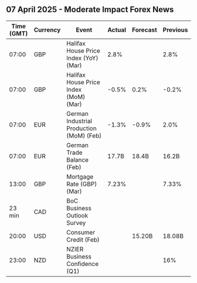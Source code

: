 ## 07 April 2025 - Moderate Impact Forex News

| Time (GMT) | Currency | Event | Actual | Forecast | Previous |
|------|----------|-------|--------|----------|----------|
| 07:00 | GBP | Halifax House Price Index (YoY) (Mar) | 2.8% |  | 2.8% |
| 07:00 | GBP | Halifax House Price Index (MoM) (Mar) | -0.5% | 0.2% | -0.2% |
| 07:00 | EUR | German Industrial Production (MoM) (Feb) | -1.3% | -0.9% | 2.0% |
| 07:00 | EUR | German Trade Balance (Feb) | 17.7B | 18.4B | 16.2B |
| 13:00 | GBP | Mortgage Rate (GBP) (Mar) | 7.23% |  | 7.33% |
| 23 min | CAD | BoC Business Outlook Survey |  |  |  |
| 20:00 | USD | Consumer Credit (Feb) |  | 15.20B | 18.08B |
| 23:00 | NZD | NZIER Business Confidence (Q1) |  |  | 16% |
